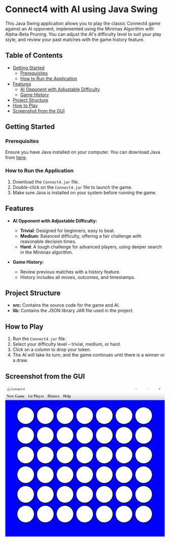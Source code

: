 # Connect4 with AI using Java Swing

This Java Swing application allows you to play the classic Connect4 game against an AI opponent, implemented using the Minimax Algorithm with Alpha-Beta Pruning. You can adjust the AI's difficulty level to suit your play style, and review your past matches with the game history feature.

## Table of Contents

- [Getting Started](#getting-started)
  - [Prerequisites](#prerequisites)
  - [How to Run the Application](#how-to-run-the-application)
- [Features](#features)
  - [AI Opponent with Adjustable Difficulty](#ai-opponent-with-adjustable-difficulty)
  - [Game History](#game-history)
- [Project Structure](#project-structure)
- [How to Play](#how-to-play)
- [Screenshot from the GUI](#screenshot-from-the-gui)

## Getting Started

### Prerequisites

Ensure you have Java installed on your computer. You can download Java from [here](https://www.java.com/en/download/).

### How to Run the Application

1. Download the `Connect4.jar` file.
2. Double-click on the `Connect4.jar` file to launch the game.
3. Make sure Java is installed on your system before running the game.

## Features

- **AI Opponent with Adjustable Difficulty:**
  - **Trivial**: Designed for beginners, easy to beat.
  - **Medium**: Balanced difficulty, offering a fair challenge with reasonable decision times.
  - **Hard**: A tough challenge for advanced players, using deeper search in the Minimax algorithm.

- **Game History:**
  - Review previous matches with a history feature.
  - History includes all moves, outcomes, and timestamps.

## Project Structure

- **src:** Contains the source code for the game and AI.
- **lib:** Contains the JSON library JAR file used in the project.

## How to Play

1. Run the `Connect4.jar` file.
2. Select your difficulty level – trivial, medium, or hard.
3. Click on a column to drop your token.
4. The AI will take its turn, and the game continues until there is a winner or a draw.

## Screenshot from the GUI

![Screenshot](readmeImage.png)
